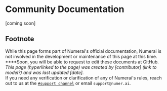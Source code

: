 # Community Documentation

\[coming soon\]

## Footnote

While this page forms part of Numerai's official documentation, Numerai is not involved in the development or maintenance of this page at this time. ****Soon, you will be able to request to edit these documents at GitHub.  
_This page \(hyperlinked to the page\) was created by \[contributor\] \(link to model?\) and was last updated \[date\]._  
If you need any verification or clarification of any of Numerai's rules, reach out to us at the [`#support channel`](https://community.numer.ai/channel/support) or email `support@numer.ai`.

